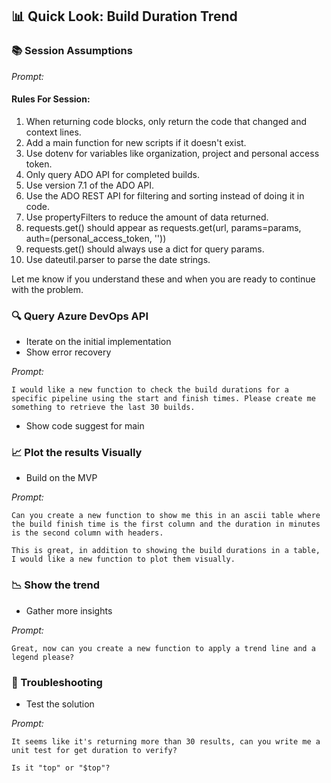 ## 📊 Quick Look: Build Duration Trend

### 📚 Session Assumptions

_Prompt:_

#### Rules For Session:

1. When returning code blocks, only return the code that changed and context lines.
2. Add a main function for new scripts if it doesn't exist.
3. Use dotenv for variables like organization, project and personal access token.
4. Only query ADO API for completed builds.
5. Use version 7.1 of the ADO API.
6. Use the ADO REST API for filtering and sorting instead of doing it in code.
7. Use propertyFilters to reduce the amount of data returned.
8. requests.get() should appear as requests.get(url, params=params, auth=(personal_access_token, ''))
9. requests.get() should always use a dict for query params.
10. Use dateutil.parser to parse the date strings.

Let me know if you understand these and when you are ready to continue with the problem.

### 🔍 Query Azure DevOps API

- Iterate on the initial implementation
- Show error recovery

_Prompt:_

```text
I would like a new function to check the build durations for a specific pipeline using the start and finish times. Please create me something to retrieve the last 30 builds.
```

- Show code suggest for main

### 📈 Plot the results Visually

- Build on the MVP

_Prompt:_

```text
Can you create a new function to show me this in an ascii table where the build finish time is the first column and the duration in minutes is the second column with headers.
```

```text
This is great, in addition to showing the build durations in a table, I would like a new function to plot them visually.
```

### 📉 Show the trend

- Gather more insights

_Prompt:_

```text
Great, now can you create a new function to apply a trend line and a legend please?
```

### 🚀 Troubleshooting

- Test the solution

_Prompt:_

```text
It seems like it's returning more than 30 results, can you write me a unit test for get duration to verify?
```

```text
Is it "top" or "$top"?
```